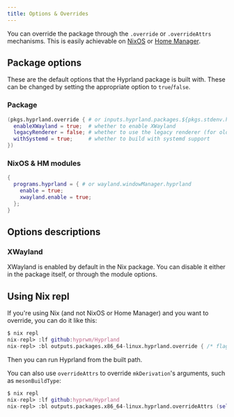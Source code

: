 ```yaml
---
title: Options & Overrides
---
```


You can override the package through the `.override` or `.overrideAttrs`
mechanisms. This is easily achievable on [NixOS](../Hyprland-on-NixOS) or
[Home Manager](../Hyprland-on-Home-Manager).

## Package options

These are the default options that the Hyprland package is built with. These can
be changed by setting the appropriate option to `true`/`false`.

### Package

```nix
(pkgs.hyprland.override { # or inputs.hyprland.packages.${pkgs.stdenv.hostPlatform.system}.hyprland
  enableXWayland = true;  # whether to enable XWayland
  legacyRenderer = false; # whether to use the legacy renderer (for old GPUs)
  withSystemd = true;     # whether to build with systemd support
})
```

### NixOS & HM modules

```nix
{
  programs.hyprland = { # or wayland.windowManager.hyprland
    enable = true;
    xwayland.enable = true;
  };
}
```

## Options descriptions

### XWayland

XWayland is enabled by default in the Nix package. You can disable it either in
the package itself, or through the module options.

## Using Nix repl

If you're using Nix (and not NixOS or Home Manager) and you want to override,
you can do it like this:

```nix
$ nix repl
nix-repl> :lf github:hyprwm/Hyprland
nix-repl> :bl outputs.packages.x86_64-linux.hyprland.override { /* flag here */ }
```

Then you can run Hyprland from the built path.

You can also use `overrideAttrs` to override `mkDerivation`'s arguments, such as
`mesonBuildType`:

```nix
$ nix repl
nix-repl> :lf github:hyprwm/Hyprland
nix-repl> :bl outputs.packages.x86_64-linux.hyprland.overrideAttrs (self: super: { mesonBuildType = "debug" })
```
